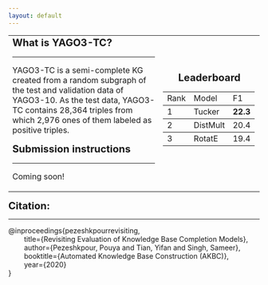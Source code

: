 ```yaml
---
layout: default
---
```

<div class="menu-container noselect">
   <table class="content-table">
      <tr>
        <td style="width:60%;" align="left">
        <font style="font-size:20px"><b>What is YAGO3-TC?</b></font>
         <hr>
        <p class="text right-align text-large add-top-margin" style="width:100%;">
        YAGO3-TC is a semi-complete KG created from a random subgraph of the test and validation data of YAGO3-10. As the test        data, YAGO3-TC contains 28,364 triples from which 2,976 ones of them labeled as positive triples. 
        </p>
        <font style="font-size:20px"><b>Submission instructions</b></font>
          <hr>
        <p class="text right-align text-large add-top-margin" style="width:100%;">
        Coming soon!
        </p>
        </td>
        <td style="width:50%;" align="center">
            <font style="font-size:20px"><b>Leaderboard</b></font>
            <div class="menu-container noselect" align="right">
             <table class="content-table" rules="rows">
                    <tr>
                       <td>
                           Rank
                       </td> 
                       <td>
                           Model
                       </td> 
                       <td>
                           F1
                       </td> 
                    </tr>
                    <tr>
                       <td>
                           1
                       </td> 
                       <td>
                           Tucker
                       </td> 
                       <td>
                           <b>22.3</b>
                       </td> 
                    </tr>
                    <tr>
                       <td>
                           2
                       </td> 
                       <td>
                           DistMult
                       </td> 
                       <td>
                           20.4
                       </td> 
                    </tr>
                    <tr>
                       <td>
                           3
                       </td> 
                       <td>
                           RotatE
                       </td> 
                       <td>
                           19.4
                       </td> 
                    </tr>
                 </table>
               </div>
         </td> 
      </tr>
   </table>
</div>

<font style="font-size:20px"><b>Citation:</b></font>
***
<p>
@inproceedings{pezeshkpourrevisiting, <br>
  &nbsp;&nbsp;&nbsp;&nbsp;&nbsp;&nbsp;&nbsp; title={Revisiting Evaluation of Knowledge Base Completion Models},<br>
  &nbsp;&nbsp;&nbsp;&nbsp;&nbsp;&nbsp;&nbsp; author={Pezeshkpour, Pouya and Tian, Yifan and Singh, Sameer},<br>
  &nbsp;&nbsp;&nbsp;&nbsp;&nbsp;&nbsp;&nbsp; booktitle={Automated Knowledge Base Construction (AKBC)},<br>
  &nbsp;&nbsp;&nbsp;&nbsp;&nbsp;&nbsp;&nbsp; year={2020}<br>   
}   
</p>
